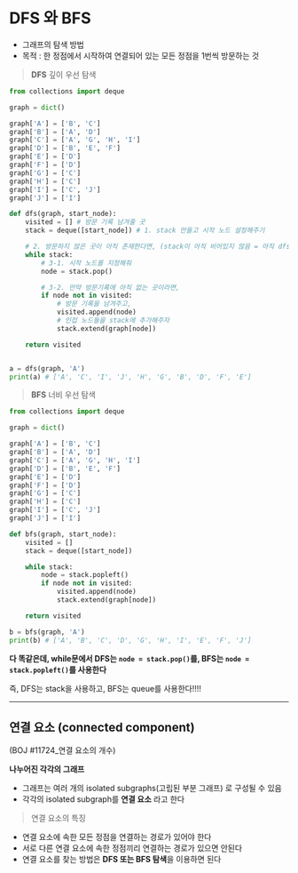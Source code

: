 # DFS 와 BFS

* 그래프의 탐색 방법
* 목적 : 한 정점에서 시작하여 연결되어 있는 모든 정점을 1번씩 방문하는 것



> **DFS** 깊이 우선 탐색

```python
from collections import deque

graph = dict()

graph['A'] = ['B', 'C']
graph['B'] = ['A', 'D']
graph['C'] = ['A', 'G', 'H', 'I']
graph['D'] = ['B', 'E', 'F']
graph['E'] = ['D']
graph['F'] = ['D']
graph['G'] = ['C']
graph['H'] = ['C']
graph['I'] = ['C', 'J']
graph['J'] = ['I']

def dfs(graph, start_node):
    visited = [] # 방문 기록 남겨줄 곳
    stack = deque([start_node]) # 1. stack 만들고 시작 노드 설정해주기

    # 2. 방문하지 않은 곳이 아직 존재한다면, (stack이 아직 비어있지 않음 = 아직 dfs 끝내지 않음)
    while stack:
        # 3-1. 시작 노드를 지정해줘
        node = stack.pop()

        # 3-2. 만약 방문기록에 아직 없는 곳이라면,
        if node not in visited:
            # 방문 기록을 남겨주고,
            visited.append(node)
            # 인접 노드들을 stack에 추가해주자
            stack.extend(graph[node])

    return visited


a = dfs(graph, 'A')
print(a) # ['A', 'C', 'I', 'J', 'H', 'G', 'B', 'D', 'F', 'E']
```



> **BFS** 너비 우선 탐색

```python
from collections import deque

graph = dict()

graph['A'] = ['B', 'C']
graph['B'] = ['A', 'D']
graph['C'] = ['A', 'G', 'H', 'I']
graph['D'] = ['B', 'E', 'F']
graph['E'] = ['D']
graph['F'] = ['D']
graph['G'] = ['C']
graph['H'] = ['C']
graph['I'] = ['C', 'J']
graph['J'] = ['I']

def bfs(graph, start_node):
    visited = []
    stack = deque([start_node])

    while stack:
        node = stack.popleft()
        if node not in visited:
            visited.append(node)
            stack.extend(graph[node])

    return visited

b = bfs(graph, 'A')
print(b) # ['A', 'B', 'C', 'D', 'G', 'H', 'I', 'E', 'F', 'J']
```



**다 똑같은데, while문에서 DFS는 `node = stack.pop()`를, BFS는 `node = stack.popleft()`를 사용한다**

즉, DFS는 stack을 사용하고, BFS는 queue를 사용한다!!!!



--------

## 연결 요소 (connected component)

(BOJ #11724_연결 요소의 개수)

**나누어진 각각의 그래프**

* 그래프는 여러 개의 isolated subgraphs(고립된 부분 그래프) 로 구성될 수 있음
* 각각의 isolated subgraph를 **연결 요소** 라고 한다



> 연결 요소의 특징

* 연결 요소에 속한 모든 정점을 연결하는 경로가 있어야 한다
* 서로 다른 연결 요소에 속한 정점끼리 연결하는 경로가 있으면 안된다
* 연결 요소를 찾는 방법은 **DFS 또는 BFS 탐색**을 이용하면 된다